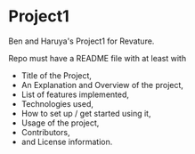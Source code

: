 # Project1
Ben and Haruya's Project1 for Revature. 

Repo must have a README file with at least with 
- Title of the Project, 
- An Explanation and Overview of the project, 
- List of features implemented, 
- Technologies used, 
- How to set up / get started using it, 
- Usage of the project, 
- Contributors, 
- and License information.